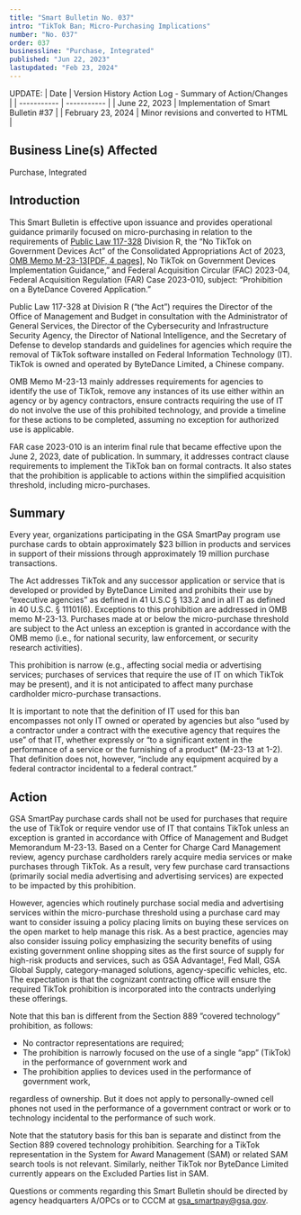 ```yaml
---
title: "Smart Bulletin No. 037"
intro: "TikTok Ban; Micro-Purchasing Implications"
number: "No. 037"
order: 037
businessline: "Purchase, Integrated"
published: "Jun 22, 2023"
lastupdated: "Feb 23, 2024"
---
```


UPDATE:
| Date | Version History Action Log - Summary of Action/Changes |
| ----------- | ----------- |
| June 22, 2023 | Implementation of Smart Bulletin #37 |
| February 23, 2024 | Minor revisions and converted to HTML |

## Business Line(s) Affected

Purchase, Integrated

## Introduction

This Smart Bulletin is effective upon issuance and provides operational guidance primarily focused on micro-purchasing in relation to the requirements of [Public Law 117-328](https://www.congress.gov/bill/117th-congress/house-bill/2617/text) Division R, the “No TikTok on Government Devices Act” of the Consolidated Appropriations Act of 2023, [OMB Memo M-23-13[PDF, 4 pages]](https://www.whitehouse.gov/wp-content/uploads/2023/02/M-23-13-No-TikTok-on-Government-Devices-Implementation-Guidance_final.pdf), No TikTok on Government Devices Implementation Guidance,” and Federal Acquisition Circular (FAC) 2023-04, Federal Acquisition Regulation (FAR) Case 2023-010, subject: “Prohibition on a ByteDance Covered Application.”

Public Law 117-328 at Division R (“the Act”) requires the Director of the Office of Management and Budget in consultation with the Administrator of General Services, the Director of the Cybersecurity and Infrastructure Security Agency, the Director of National Intelligence, and the Secretary of Defense to develop standards and guidelines for agencies which require the removal of TikTok software installed on Federal Information Technology (IT). TikTok is owned and operated by ByteDance Limited, a Chinese company.

OMB Memo M-23-13 mainly addresses requirements for agencies to identify the use of TikTok, remove any instances of its use either within an agency or by agency contractors, ensure contracts requiring the use of IT do not involve the use of this prohibited technology, and provide a timeline for these actions to be completed, assuming no exception for authorized use is applicable.

FAR case 2023-010 is an interim final rule that became effective upon the June 2, 2023, date of publication. In summary, it addresses contract clause requirements to implement the TikTok ban on formal contracts. It also states that the prohibition is applicable to actions within the simplified acquisition threshold, including micro-purchases.

## Summary

Every year, organizations participating in the GSA SmartPay program use purchase cards to obtain approximately $23 billion in products and services in support of their missions through approximately 19 million purchase transactions.

The Act addresses TikTok and any successor application or service that is developed or provided by ByteDance Limited and prohibits their use by “executive agencies” as defined in 41 U.S.C § 133.2 and in all IT as defined in 40 U.S.C. § 11101(6). Exceptions to this prohibition are addressed in OMB memo M-23-13.
Purchases made at or below the micro-purchase threshold are subject to the Act unless an exception is granted in accordance with the OMB memo (i.e., for national security, law enforcement, or security research activities).

This prohibition is narrow (e.g., affecting social media or advertising services; purchases of services that require the use of IT on which TikTok may be present), and it is not anticipated to affect many purchase cardholder micro-purchase transactions.

It is important to note that the definition of IT used for this ban encompasses not only IT owned or operated by agencies but also “used by a contractor under a contract with the executive agency that requires the use” of that IT, whether expressly or “to a significant extent in the performance of a service or the furnishing of a product” (M-23-13 at 1-2). That definition does not, however, “include any equipment acquired by a federal contractor incidental to a federal contract.”

## Action

GSA SmartPay purchase cards shall not be used for purchases that require the use of TikTok or require vendor use of IT that contains TikTok unless an exception is granted in accordance with Office of Management and Budget Memorandum M-23-13. Based on a Center for Charge Card Management review, agency purchase cardholders rarely acquire media services or make purchases through TikTok. As a result, very few purchase card transactions (primarily social media advertising and advertising services) are expected to be impacted by this prohibition.

However, agencies which routinely purchase social media and advertising services within the micro-purchase threshold using a purchase card may want to consider issuing a policy placing limits on buying these services on the open market to help manage this risk. As a best practice, agencies may also consider issuing policy emphasizing the security benefits of using existing government online shopping sites as the first source of supply for high-risk products and services, such as GSA Advantage!, Fed Mall, GSA Global Supply, category-managed solutions, agency-specific vehicles, etc. The expectation is that the cognizant contracting office will ensure the required TikTok prohibition is incorporated into the contracts underlying these offerings.

Note that this ban is different from the Section 889 ”covered technology” prohibition, as follows:
- No contractor representations are required;
- The prohibition is narrowly focused on the use of a single “app” (TikTok) in the performance of government work and
- The prohibition applies to devices used in the performance of government work,

regardless of ownership. But it does not apply to personally-owned cell phones not used in the performance of a government contract or work or to technology incidental to the performance of such work.

Note that the statutory basis for this ban is separate and distinct from the Section 889 covered technology prohibition. Searching for a TikTok representation in the System for Award Management (SAM) or related SAM search tools is not relevant. Similarly, neither TikTok nor ByteDance Limited currently appears on the Excluded Parties list in SAM.

Questions or comments regarding this Smart Bulletin should be directed by agency headquarters A/OPCs or to CCCM at gsa_smartpay@gsa.gov.